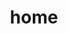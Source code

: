 ---
home : true
title: home
heroImage: /whs.ico
head:
  - - meta
    - http-equiv: pragram
      content: no-cache
  - - meta
    - http-equiv: cache-control
      content: no-cache, no-store, must-revalidate
actions:
  - text: Get Start
    link: /en/start
    type: primary
  - text: Guide
    link: /en/guide
    type: secondary
  - text: Source Code
    link: https://github.com/rayzhb/WHS
    type: secondary
features:
  - title: 💡 WPF
    details: 
  - title: 🛠️ Plugins
    details: 
  - title: 📦 Multi-Language
    details: 
  - title: ⚡️ Hot Reload Plugin
    details: 
  - title: 🔩 MVVM 
    details: 
  - title: 🔑 Websocket
    details: 

footer: MIT Licensed | Copyright © 2021-present Ray Zhang
---